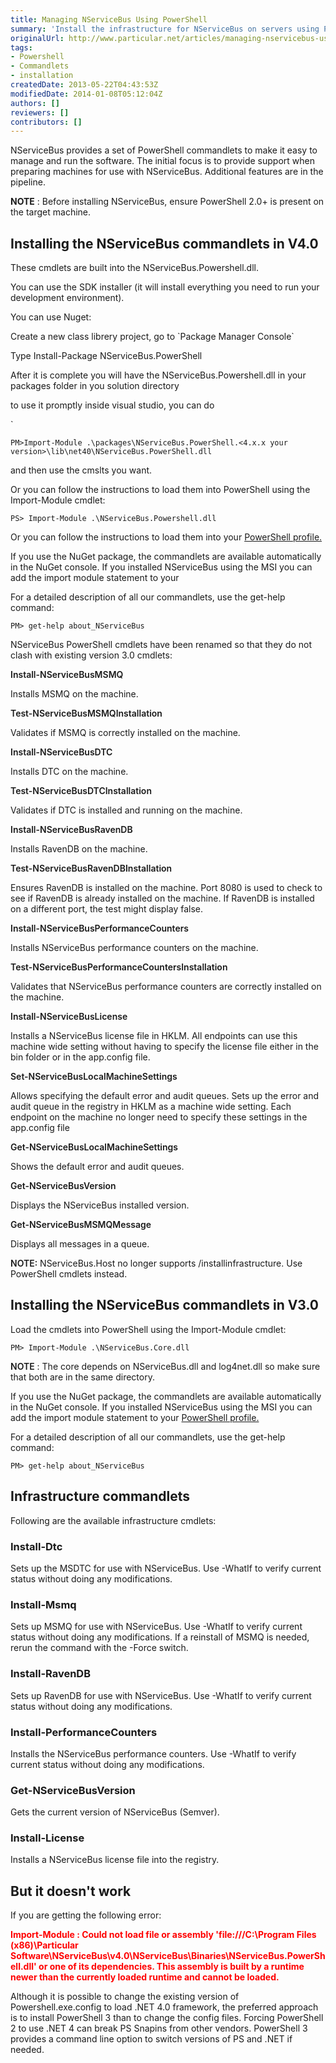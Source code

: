 ```yaml
---
title: Managing NServiceBus Using PowerShell
summary: 'Install the infrastructure for NServiceBus on servers using PowerShell commandlets. '
originalUrl: http://www.particular.net/articles/managing-nservicebus-using-powershell
tags:
- Powershell
- Commandlets
- installation
createdDate: 2013-05-22T04:43:53Z
modifiedDate: 2014-01-08T05:12:04Z
authors: []
reviewers: []
contributors: []
---
```


NServiceBus provides a set of PowerShell commandlets to make it easy to manage and run the software. The initial focus is to provide support when preparing machines for use with NServiceBus. Additional features are in the pipeline.

**NOTE** : Before installing NServiceBus, ensure PowerShell 2.0+ is present on the target machine.

Installing the NServiceBus commandlets in V4.0
----------------------------------------------

These cmdlets are built into the NServiceBus.Powershell.dll.

You can use the SDK installer (it will install everything you need to run your development environment).

You can use Nuget:

Create a new class librery project, go to \`Package Manager Console\`

Type Install-Package NServiceBus.PowerShell

After it is complete you will have the NServiceBus.Powershell.dll in your packages folder in you solution directory

to use it promptly inside visual studio, you can do

\`

    PM>Import-Module .\packages\NServiceBus.PowerShell.<4.x.x your version>\lib\net40\NServiceBus.PowerShell.dll

and then use the cmslts you want.

Or you can follow the instructions to load them into PowerShell using the Import-Module cmdlet:

    PS> Import-Module .\NServiceBus.Powershell.dll

Or you can follow the instructions to load them into your [PowerShell profile.](http://www.howtogeek.com/50236/customizing-your-powershell-profile/)

If you use the NuGet package, the commandlets are available automatically in the NuGet console. If you installed NServiceBus using the MSI you can add the import module statement to your


For a detailed description of all our commandlets, use the get-help command:


    PM> get-help about_NServiceBus



NServiceBus PowerShell cmdlets have been renamed so that they do not clash with existing version 3.0 cmdlets:


<span style="font-weight: 600;">Install-NServiceBusMSMQ</span>

Installs MSMQ on the machine.

<span style="font-weight: 600;">Test-NServiceBusMSMQInstallation</span>

Validates if MSMQ is correctly installed on the machine.

<span style="font-weight: 600;">Install-NServiceBusDTC</span>

Installs DTC on the machine.

<span style="font-weight: 600;">Test-NServiceBusDTCInstallation</span>

Validates if DTC is installed and running on the machine.

<span style="font-weight: 600;">Install-NServiceBusRavenDB</span>

Installs RavenDB on the machine.

<span style="font-weight: 600;">Test-NServiceBusRavenDBInstallation</span>

Ensures RavenDB is installed on the machine. Port 8080 is used to check to see if RavenDB is already installed on the machine. If RavenDB is installed on a different port, the test might display false.

<span style="font-weight: 600;">Install-NServiceBusPerformanceCounters</span>

Installs NServiceBus performance counters on the machine.

<span style="font-weight: 600;">Test-NServiceBusPerformanceCountersInstallation</span>

Validates that NServiceBus performance counters are correctly installed on the machine.

<span style="font-weight: 600;">Install-NServiceBusLicense</span>

Installs a NServiceBus license file in HKLM. All endpoints can use this machine wide setting without having to specify the license file either in the bin folder or in the app.config file.

<span style="font-weight: 600;">Set-NServiceBusLocalMachineSettings</span>

Allows specifying the default error and audit queues. Sets up the error and audit queue in the registry in HKLM as a machine wide setting. Each endpoint on the machine no longer need to specify these settings in the app.config file

<span style="font-weight: 600;">Get-NServiceBusLocalMachineSettings</span>

Shows the default error and audit queues.

<span style="font-weight: 600;">Get-NServiceBusVersion</span>

Displays the NServiceBus installed version.

<span style="font-weight: 600;">Get-NServiceBusMSMQMessage</span>

Displays all messages in a queue.

<span style="font-weight: 600;">NOTE:</span> NServiceBus.Host no longer supports /installinfrastructure. Use PowerShell cmdlets instead.


Installing the NServiceBus commandlets in V3.0
----------------------------------------------

Load the cmdlets into PowerShell using the Import-Module cmdlet:


    PM> Import-Module .\NServiceBus.Core.dll


<span style="font-weight: 600;">NOTE</span> : The core depends on NServiceBus.dll and log4net.dll so make sure that both are in the same directory.

If you use the NuGet package, the commandlets are available automatically in the NuGet console. If you installed NServiceBus using the MSI you can add the import module statement to your [PowerShell profile.](http://www.howtogeek.com/50236/customizing-your-powershell-profile/)

For a detailed description of all our commandlets, use the get-help command:


    PM> get-help about_NServiceBus


Infrastructure commandlets
--------------------------

Following are the available infrastructure cmdlets:

### Install-Dtc

Sets up the MSDTC for use with NServiceBus. Use -WhatIf to verify current status without doing any modifications.

### Install-Msmq

Sets up MSMQ for use with NServiceBus. Use -WhatIf to verify current status without doing any modifications. If a reinstall of MSMQ is needed, rerun the command with the -Force switch.

### Install-RavenDB

Sets up RavenDB for use with NServiceBus. Use -WhatIf to verify current status without doing any modifications.

### Install-PerformanceCounters

Installs the NServiceBus performance counters. Use -WhatIf to verify current status without doing any modifications.

### Get-NServiceBusVersion

Gets the current version of NServiceBus (Semver).

### Install-License

Installs a NServiceBus license file into the registry.

<a id="fixit">But it doesn't work</a>
-------------------------------------

If you are getting the following error:

**<font color="#ff0000">Import-Module : Could not load file or assembly
'file:///C:\\Program Files (x86)\\Particular Software\\NServiceBus\\v4.0\\NServiceBus\\Binaries\\NServiceBus.PowerShell.dll' or one of its dependencies. This assembly is built by a runtime newer than the currently loaded runtime and cannot be loaded. </font>**

Although it is possible to change the existing version of Powershell.exe.config to load .NET 4.0 framework, the preferred approach is to install PowerShell 3 than to change the config files. Forcing PowerShell 2 to use .NET 4 can break PS Snapins from other vendors. PowerShell 3 provides a command line option to switch versions of PS and
.NET if needed.

